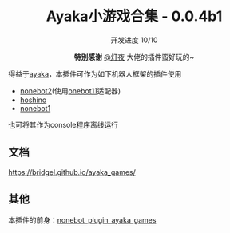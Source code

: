 <div align="center">

# Ayaka小游戏合集 - 0.0.4b1

开发进度 10/10

**特别感谢**  [@灯夜](https://github.com/lunexnocty/Meiri) 大佬的插件蛮好玩的~

</div>

得益于[ayaka](https://github.com/bridgeL/ayaka)，本插件可作为如下机器人框架的插件使用

- [nonebot2](https://github.com/nonebot/nonebot2)(使用[onebot11](https://github.com/nonebot/adapter-onebot)适配器)
- [hoshino](https://github.com/Ice-Cirno/HoshinoBot)
- [nonebot1](https://github.com/nonebot/nonebot)

也可将其作为console程序离线运行

## 文档

https://bridgel.github.io/ayaka_games/

## 其他

本插件的前身：[nonebot_plugin_ayaka_games](https://github.com/bridgeL/nonebot-plugin-ayaka-games)
